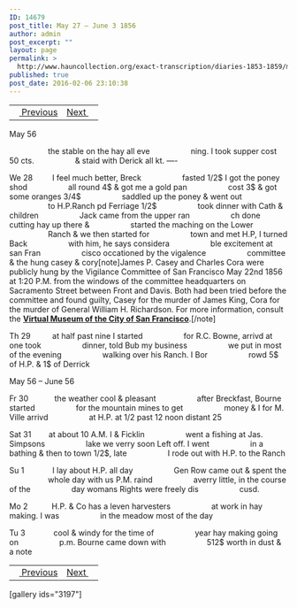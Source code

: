 ```yaml
---
ID: 14679
post_title: May 27 – June 3 1856
author: admin
post_excerpt: ""
layout: page
permalink: >
  http://www.hauncollection.org/exact-transcription/diaries-1853-1859/may-27-june-3-1856/
published: true
post_date: 2016-02-06 23:10:38
---
```

<table style="width: 100%;" align="center">
<tbody>
<tr>
<td><a href="http://www.hauncollection.org/version-2/diaries-1853-1859/may-23-may-27-1856/"><img src="https://lh3.googleusercontent.com/-EFJpxxNiPNw/VqgtWBCZrMI/AAAAAAAAAFU/WfY4lPFWWkg/s800-Ic42/Soeb-Plain-Arrows-8-10px.png" alt="" width="10" height="10" /> Previous</a></td>
<td style="text-align: right;"><a href="http://www.hauncollection.org/version-2/diaries-1853-1859/june-3-june-8-1856/">Next <img src="https://lh3.googleusercontent.com/-67k0cYlpXHw/VqgtWKz1MXI/AAAAAAAAAFU/k9PW_Piyurk/s800-Ic42/Soeb-Plain-Arrows-5-10px.png" alt="" width="10" height="10" /></a></td>
</tr>
</tbody>
</table>
May 56

<span style="margin-left: 70px;">the stable on the hay all eve
<span style="margin-left: 70px;">ning. I took supper cost 50 cts.
<span style="margin-left: 70px;">&amp; staid with Derick all kt. —-</span></span></span>

We 28         I feel much better, Breck
<span style="margin-left: 70px;">fasted 1/2$ I got the poney shod
<span style="margin-left: 70px;">all round 4$ &amp; got me a gold pan
<span style="margin-left: 70px;">cost 3$ &amp; got some oranges 3/4$
<span style="margin-left: 70px;">saddled up the poney &amp; went out
<span style="margin-left: 70px;">to H.P.Ranch pd Ferriage 1/2$
<span style="margin-left: 70px;">took dinner with Cath &amp; children
<span style="margin-left: 70px;">Jack came from the upper ran
<span style="margin-left: 70px;">ch done cutting hay up there &amp;
<span style="margin-left: 70px;">started the maching on the Lower
<span style="margin-left: 70px;">Ranch &amp; we then started for
<span style="margin-left: 70px;">town and met H.P, I turned Back
<span style="margin-left: 70px;">with him, he says considera
<span style="margin-left: 70px;">ble excitement at san Fran
<span style="margin-left: 70px;">cisco occationed by the vigalence
<span style="margin-left: 70px;">committee &amp; the hung casey &amp; cory[note]James P. Casey and Charles Cora were publicly hung by the Vigilance Committee of San Francisco May 22nd 1856 at 1:20 P.M. from the windows of the committee headquarters on Sacramento Street between Front and Davis. Both had been tried before the committee and found guilty, Casey for the murder of James King, Cora for the murder of General William H. Richardson. For more information, consult the <strong><a href="http://www.sfmuseum.org/hist6/hang.html">Virtual Museum of the City of San Francisco</a></strong>.[/note]</span></span></span></span></span></span></span></span></span></span></span></span></span></span></span>

Th 29          at half past nine I started
<span style="margin-left: 70px;">for R.C. Bowne, arrivd at one took
<span style="margin-left: 70px;">dinner, told Bub my business
<span style="margin-left: 70px;">we put in most of the evening
<span style="margin-left: 70px;">walking over his Ranch. I Bor
<span style="margin-left: 70px;">rowd 5$ of H.P. &amp; 1$ of Derrick</span></span></span></span></span>

May 56 – June 56

Fr 30            the weather cool &amp; pleasant
<span style="margin-left: 70px;">after Breckfast, Bourne started
<span style="margin-left: 70px;">for the mountain mines to get
<span style="margin-left: 70px;">money &amp; I for M. Ville arrivd
<span style="margin-left: 70px;">at H.P. at 1/2 past 12 noon distant 25</span></span></span></span>

Sat 31        at about 10 A.M. I &amp; Ficklin
<span style="margin-left: 70px;">went a fishing at Jas. Simpsons
<span style="margin-left: 70px;">lake we verry soon Left off. I went
<span style="margin-left: 70px;">in a bathing &amp; then to town 1/2$, late
<span style="margin-left: 70px;">I rode out with H.P. to the Ranch</span></span></span></span>

Su 1             I lay about H.P. all day
<span style="margin-left: 70px;">Gen Row came out &amp; spent the
<span style="margin-left: 70px;">whole day with us P.M. raind
<span style="margin-left: 70px;">averry little, in the course of the
<span style="margin-left: 70px;">day womans Rights were freely dis
<span style="margin-left: 70px;">cusd.</span></span></span></span></span>

Mo 2           H.P. &amp; Co has a leven harvesters
<span style="margin-left: 70px;">at work in hay making. I was
<span style="margin-left: 70px;">in the meadow most of the day</span></span>

Tu 3             cool &amp; windy for the time of
<span style="margin-left: 70px;">year hay making going on
<span style="margin-left: 70px;">p.m. Bourne came down with
<span style="margin-left: 70px;">512$ worth in dust &amp; a note</span></span></span>
<table style="width: 100%;" align="center">
<tbody>
<tr>
<td><a href="http://www.hauncollection.org/version-2/diaries-1853-1859/may-23-may-27-1856/"><img src="https://lh3.googleusercontent.com/-EFJpxxNiPNw/VqgtWBCZrMI/AAAAAAAAAFU/WfY4lPFWWkg/s800-Ic42/Soeb-Plain-Arrows-8-10px.png" alt="" width="10" height="10" /> Previous</a></td>
<td style="text-align: right;"><a href="http://www.hauncollection.org/version-2/diaries-1853-1859/june-3-june-8-1856/">Next <img src="https://lh3.googleusercontent.com/-67k0cYlpXHw/VqgtWKz1MXI/AAAAAAAAAFU/k9PW_Piyurk/s800-Ic42/Soeb-Plain-Arrows-5-10px.png" alt="" width="10" height="10" /></a></td>
</tr>
</tbody>
</table>
[gallery ids="3197"]